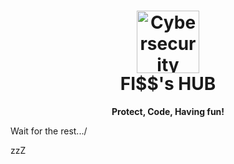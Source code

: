 <h1 align="center">
  <img src="https://s8.gifyu.com/images/979447220829032478.gif" alt="Cybersecurity" height="100px">
  <br>
  FI$$'s HUB
</h1>

<p align="center">
  <strong>Protect, Code, Having fun!</strong>
</p>

<p>Wait for the rest.../</p>
<p>zzZ</p>








